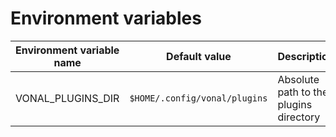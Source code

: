 # Environment variables

| Environment variable name | Default value                 | Description                            |
| ------------------------- | ----------------------------- | -------------------------------------- |
| VONAL_PLUGINS_DIR         | `$HOME/.config/vonal/plugins` | Absolute path to the plugins directory |